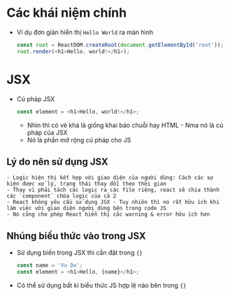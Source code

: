 # Các khái niệm chính
- Ví dụ đơn giản hiển thị `Hello World` ra màn hình
    ```js 
    const root = ReactDOM.createRoot(document.getElementById('root'));
    root.render(<h1>Hello, world!</h1>);
    ```
# JSX 
- Cú pháp JSX 
    ```js 
    const element = <h1>Hello, world!</h1>;
    ```
    - Nhìn thì có vẻ khá là giống khai báo chuỗi hay HTML - Nma nó là cú pháp của JSX
    - Nó là phần mở rộng cú pháp cho JS
## Lý do nên sử dụng JSX
    - Logic hiện thị kết hợp với giao diện của người dùng: Cách các sự kiện được xử lý, trạng thái thay đổi theo thời gian 
    - Thay vì phải tách các logic ra các file riêng, react sẽ chia thành các `component` chứa logic của cả 2 
    - React không yêu cầu sử dụng JSX - Tuy nhiên thì nó rất hữu ích khi làm việc với giao diện người dùng bên trong code JS
    - Nó cũng cho phép React hiển thị các warning & error hữu ích hơn
## Nhúng biểu thức vào trong JSX
- Sử dụng biến trong JSX thì cần đặt trong `{}` 
    ```js 
    const name = 'Vu Do';
    const element = <h1>Hello, {name}</h1>;
    ```
- Có thể sử dụng bất kì biểu thức JS hợp lệ nào bên trong `{}`